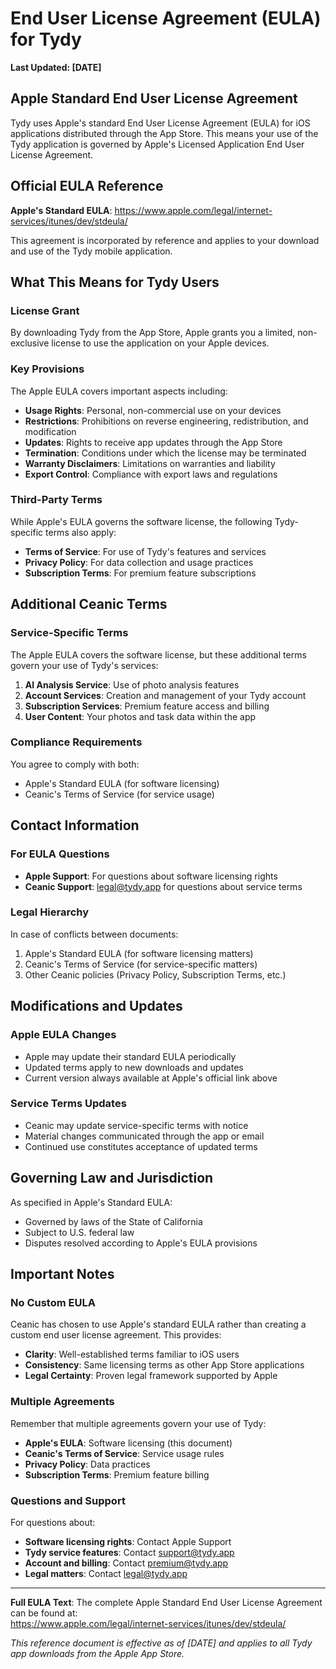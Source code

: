 # End User License Agreement (EULA) for Tydy

**Last Updated: [DATE]**

## Apple Standard End User License Agreement

Tydy uses Apple's standard End User License Agreement (EULA) for iOS applications distributed through the App Store. This means your use of the Tydy application is governed by Apple's Licensed Application End User License Agreement.

## Official EULA Reference

**Apple's Standard EULA**: https://www.apple.com/legal/internet-services/itunes/dev/stdeula/

This agreement is incorporated by reference and applies to your download and use of the Tydy mobile application.

## What This Means for Tydy Users

### License Grant
By downloading Tydy from the App Store, Apple grants you a limited, non-exclusive license to use the application on your Apple devices.

### Key Provisions
The Apple EULA covers important aspects including:
- **Usage Rights**: Personal, non-commercial use on your devices
- **Restrictions**: Prohibitions on reverse engineering, redistribution, and modification
- **Updates**: Rights to receive app updates through the App Store
- **Termination**: Conditions under which the license may be terminated
- **Warranty Disclaimers**: Limitations on warranties and liability
- **Export Control**: Compliance with export laws and regulations

### Third-Party Terms
While Apple's EULA governs the software license, the following Tydy-specific terms also apply:
- **Terms of Service**: For use of Tydy's features and services
- **Privacy Policy**: For data collection and usage practices
- **Subscription Terms**: For premium feature subscriptions

## Additional Ceanic Terms

### Service-Specific Terms
The Apple EULA covers the software license, but these additional terms govern your use of Tydy's services:

1. **AI Analysis Service**: Use of photo analysis features
2. **Account Services**: Creation and management of your Tydy account
3. **Subscription Services**: Premium feature access and billing
4. **User Content**: Your photos and task data within the app

### Compliance Requirements
You agree to comply with both:
- Apple's Standard EULA (for software licensing)
- Ceanic's Terms of Service (for service usage)

## Contact Information

### For EULA Questions
- **Apple Support**: For questions about software licensing rights
- **Ceanic Support**: legal@tydy.app for questions about service terms

### Legal Hierarchy
In case of conflicts between documents:
1. Apple's Standard EULA (for software licensing matters)
2. Ceanic's Terms of Service (for service-specific matters)
3. Other Ceanic policies (Privacy Policy, Subscription Terms, etc.)

## Modifications and Updates

### Apple EULA Changes
- Apple may update their standard EULA periodically
- Updated terms apply to new downloads and updates
- Current version always available at Apple's official link above

### Service Terms Updates
- Ceanic may update service-specific terms with notice
- Material changes communicated through the app or email
- Continued use constitutes acceptance of updated terms

## Governing Law and Jurisdiction

As specified in Apple's Standard EULA:
- Governed by laws of the State of California
- Subject to U.S. federal law
- Disputes resolved according to Apple's EULA provisions

## Important Notes

### No Custom EULA
Ceanic has chosen to use Apple's standard EULA rather than creating a custom end user license agreement. This provides:
- **Clarity**: Well-established terms familiar to iOS users
- **Consistency**: Same licensing terms as other App Store applications
- **Legal Certainty**: Proven legal framework supported by Apple

### Multiple Agreements
Remember that multiple agreements govern your use of Tydy:
- **Apple's EULA**: Software licensing (this document)
- **Ceanic's Terms of Service**: Service usage rules
- **Privacy Policy**: Data practices
- **Subscription Terms**: Premium feature billing

### Questions and Support

For questions about:
- **Software licensing rights**: Contact Apple Support
- **Tydy service features**: Contact support@tydy.app
- **Account and billing**: Contact premium@tydy.app
- **Legal matters**: Contact legal@tydy.app

---

**Full EULA Text**: The complete Apple Standard End User License Agreement can be found at:  
https://www.apple.com/legal/internet-services/itunes/dev/stdeula/

*This reference document is effective as of [DATE] and applies to all Tydy app downloads from the Apple App Store.* 